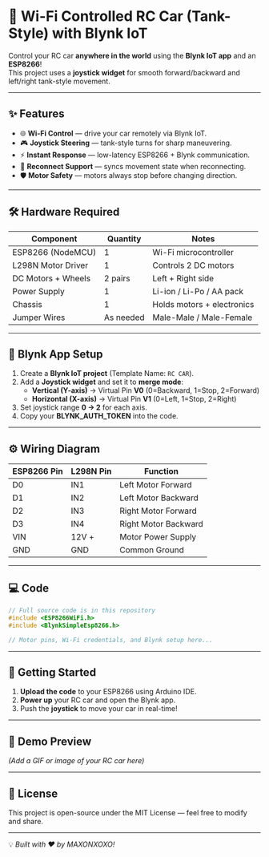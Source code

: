 # 🚗 Wi-Fi Controlled RC Car (Tank-Style) with Blynk IoT  

Control your RC car **anywhere in the world** using the **Blynk IoT app** and an **ESP8266**!  
This project uses a **joystick widget** for smooth forward/backward and left/right tank-style movement.  

---

## ✨ Features  
- 🌐 **Wi-Fi Control** — drive your car remotely via Blynk IoT.  
- 🎮 **Joystick Steering** — tank-style turns for sharp maneuvering.  
- ⚡ **Instant Response** — low-latency ESP8266 + Blynk communication.  
- 🔄 **Reconnect Support** — syncs movement state when reconnecting.  
- 🛡 **Motor Safety** — motors always stop before changing direction.  

---

## 🛠 Hardware Required  

| Component            | Quantity | Notes |
|----------------------|----------|-------|
| ESP8266 (NodeMCU)    | 1        | Wi-Fi microcontroller |
| L298N Motor Driver   | 1        | Controls 2 DC motors |
| DC Motors + Wheels   | 2 pairs  | Left + Right side |
| Power Supply         | 1        | Li-ion / Li-Po / AA pack |
| Chassis              | 1        | Holds motors + electronics |
| Jumper Wires         | As needed | Male-Male / Male-Female |

---

## 📱 Blynk App Setup  

1. Create a **Blynk IoT project** (Template Name: `RC CAR`).
2. Add a **Joystick widget** and set it to **merge mode**:  
   - **Vertical (Y-axis)** → Virtual Pin **V0** (0=Backward, 1=Stop, 2=Forward)  
   - **Horizontal (X-axis)** → Virtual Pin **V1** (0=Left, 1=Stop, 2=Right)  
3. Set joystick range **0 → 2** for each axis.  
4. Copy your **BLYNK_AUTH_TOKEN** into the code.

---

## ⚙️ Wiring Diagram  

| ESP8266 Pin | L298N Pin  | Function               |
|-------------|-----------|------------------------|
| D0          | IN1       | Left Motor Forward     |
| D1          | IN2       | Left Motor Backward    |
| D2          | IN3       | Right Motor Forward    |
| D3          | IN4       | Right Motor Backward   |
| VIN         | 12V +     | Motor Power Supply     |
| GND         | GND       | Common Ground          |

---

## 💻 Code  

```cpp
// Full source code is in this repository
#include <ESP8266WiFi.h>
#include <BlynkSimpleEsp8266.h>

// Motor pins, Wi-Fi credentials, and Blynk setup here...
```

---

## 🚀 Getting Started  

1. **Upload the code** to your ESP8266 using Arduino IDE.  
2. **Power up** your RC car and open the Blynk app.  
3. Push the **joystick** to move your car in real-time!  

---

## 📸 Demo Preview  

*(Add a GIF or image of your RC car here)*  

---

## 📄 License  
This project is open-source under the MIT License — feel free to modify and share.  

---

💡 *Built with ♥ by MAXONXOXO!*  
